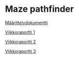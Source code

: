 # Maze pathfinder

[Määrittelydokumentti](https://github.com/Craetion5/maze-pathfinder/blob/master/dokumentaatio/m%C3%A4%C3%A4rittelydokumentti.md
)

[Viikkoraportti 1](https://github.com/Craetion5/maze-pathfinder/blob/master/dokumentaatio/viikkoraportti1.md
)

[Viikkoraportti 2](https://github.com/Craetion5/maze-pathfinder/blob/master/dokumentaatio/viikkoraportti2.md
)

[Viikkoraportti 3](https://github.com/Craetion5/maze-pathfinder/blob/master/dokumentaatio/viikkoraportti2.md
)
